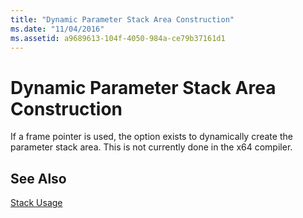 ```yaml
---
title: "Dynamic Parameter Stack Area Construction"
ms.date: "11/04/2016"
ms.assetid: a9689613-104f-4050-984a-ce79b37161d1
---
```

# Dynamic Parameter Stack Area Construction

If a frame pointer is used, the option exists to dynamically create the parameter stack area. This is not currently done in the x64 compiler.

## See Also

[Stack Usage](stack-usage.md)